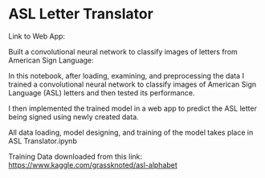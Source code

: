 # ASL Letter Translator
Link to Web App:   

Built a convolutional neural network to classify images of letters from American Sign Language:   

In this notebook, after loading, examining, and preprocessing the data I trained a convolutional neural network to classify images of American Sign Language (ASL) letters and then tested its performance.   

I then implemented the trained model in a web app to predict the ASL letter being signed using newly created data.   

All data loading, model designing, and training of the model takes place in ASL Translator.ipynb   

Training Data downloaded from this link: https://www.kaggle.com/grassknoted/asl-alphabet   
